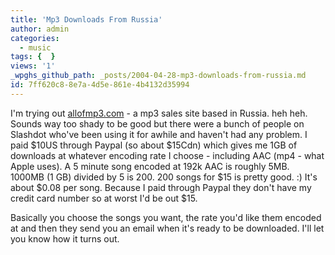 ```yaml
---
title: 'Mp3 Downloads From Russia'
author: admin
categories:
  - music
tags: {  }
views: '1'
_wpghs_github_path: _posts/2004-04-28-mp3-downloads-from-russia.md
id: 7ff620c8-8e7a-4d5e-861e-4b4132d35994
---
```

<p>I'm trying out <a href="http://www.allofmp3.com">allofmp3.com</a> - a mp3 sales site based in Russia.  heh heh.  Sounds way too shady to be good but there were a bunch of people on Slashdot who've been using it for awhile and haven't had any problem.  I paid $10US through Paypal (so about $15Cdn) which gives me 1GB of downloads at whatever encoding rate I choose - including AAC (mp4 - what Apple uses).  A 5 minute song encoded at 192k AAC is roughly 5MB.  1000MB (1 GB) divided by 5 is 200.  200 songs for $15 is pretty good.  :)  It's about $0.08 per song.  Because I paid through Paypal they don't have my credit card number so at worst I'd be out $15.</p>
<p>Basically you choose the songs you want, the rate you'd like them encoded at and then they send you an email when it's ready to be downloaded.  I'll let you know how it turns out.</p>
